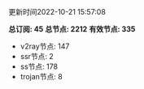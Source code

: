 更新时间2022-10-21 15:57:08

**总订阅: 45**
**总节点: 2212**
**有效节点: 335**
- v2ray节点: 147
- ssr节点: 2
- ss节点: 178
- trojan节点: 8
